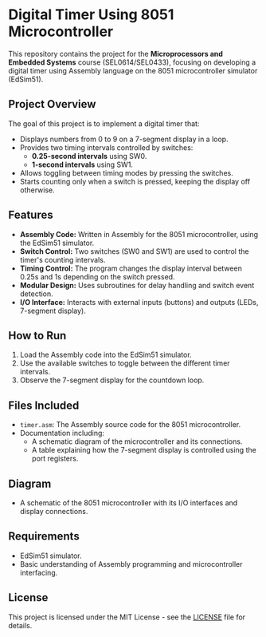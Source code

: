 # Digital Timer Using 8051 Microcontroller

This repository contains the project for the **Microprocessors and Embedded Systems** course (SEL0614/SEL0433), focusing on developing a digital timer using Assembly language on the 8051 microcontroller simulator (EdSim51).

## Project Overview

The goal of this project is to implement a digital timer that:
- Displays numbers from 0 to 9 on a 7-segment display in a loop.
- Provides two timing intervals controlled by switches:
  - **0.25-second intervals** using SW0.
  - **1-second intervals** using SW1.
- Allows toggling between timing modes by pressing the switches.
- Starts counting only when a switch is pressed, keeping the display off otherwise.

## Features
- **Assembly Code:** Written in Assembly for the 8051 microcontroller, using the EdSim51 simulator.
- **Switch Control:** Two switches (SW0 and SW1) are used to control the timer's counting intervals.
- **Timing Control:** The program changes the display interval between 0.25s and 1s depending on the switch pressed.
- **Modular Design:** Uses subroutines for delay handling and switch event detection.
- **I/O Interface:** Interacts with external inputs (buttons) and outputs (LEDs, 7-segment display).

## How to Run
1. Load the Assembly code into the EdSim51 simulator.
2. Use the available switches to toggle between the different timer intervals.
3. Observe the 7-segment display for the countdown loop.

## Files Included
- `timer.asm`: The Assembly source code for the 8051 microcontroller.
- Documentation including:
  - A schematic diagram of the microcontroller and its connections.
  - A table explaining how the 7-segment display is controlled using the port registers.
  
## Diagram
- A schematic of the 8051 microcontroller with its I/O interfaces and display connections.

## Requirements
- EdSim51 simulator.
- Basic understanding of Assembly programming and microcontroller interfacing.

## License
This project is licensed under the MIT License - see the [LICENSE](LICENSE) file for details.
